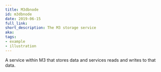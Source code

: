 ```yaml
---
title: M3dbnode
id: m3dbnode
date: 2019-06-15
full_link: 
short_description: The M3 storage service
aka: 
tags:
- example
- illustration
---
```


A service within M3 that stores data and services reads and writes to that data.